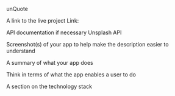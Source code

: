 unQuote

A link to the live project
Link:

API documentation if necessary
Unsplash API

Screenshot(s) of your app to help make the description easier to understand


A summary of what your app does

Think in terms of what the app enables a user to do


A section on the technology stack
